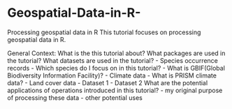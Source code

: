 # Geospatial-Data-in-R-
Processing geospatial data in R 
This tutorial focuses on processing geospatial data in R. 

General Context:
    What is the this tutorial about? 
    What packages are used in the tutorial?
    What datasets are used in the tutorial?
    - Species occurrence records 
        - Which species do I focus on in this tutorial? 
        - What is GBIF(Global Biodiversity Information Facility)? 
    - Climate data
        - What is PRISM climate data? 
    - Land cover data 
        - Dataset 1 
        - Dataset 2 
    What are the potential applications of operations introduced in this tutorial? 
        - my original purpose of processing these data 
        - other potential uses 
